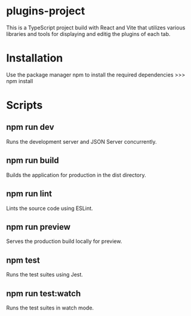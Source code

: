 # plugins-project
This is a TypeScript project build with React and Vite that utilizes various libraries and tools for displaying and editig the plugins of each tab.
# Installation 
Use the package manager npm to install the required dependencies >>> npm install
# Scripts
## npm run dev
Runs the development server and JSON Server concurrently.<br/>
## npm run build
Builds the application for production in the dist directory.<br/>
## npm run lint
Lints the source code using ESLint.<br/>
## npm run preview
Serves the production build locally for preview.<br/>
## npm test
Runs the test suites using Jest.<br/>
## npm run test:watch
Runs the test suites in watch mode.<br/>

